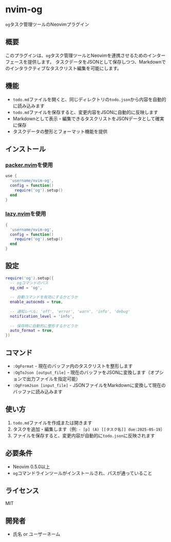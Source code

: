 # nvim-og

`og`タスク管理ツールのNeovimプラグイン

## 概要

このプラグインは、`og`タスク管理ツールとNeovimを連携させるためのインターフェースを提供します。
タスクデータをJSONとして保存しつつ、Markdownでのインタラクティブなタスクリスト編集を可能にします。

## 機能

- `todo.md`ファイルを開くと、同じディレクトリの`todo.json`から内容を自動的に読み込みます
- `todo.md`ファイルを保存すると、変更内容をJSONに自動的に反映します
- Markdownとして表示・編集できるタスクリストをJSONデータとして確実に保存
- タスクデータの整形とフォーマット機能を提供

## インストール

### [packer.nvim](https://github.com/wbthomason/packer.nvim)を使用

```lua
use {
  'username/nvim-og',
  config = function()
    require('og').setup()
  end
}
```

### [lazy.nvim](https://github.com/folke/lazy.nvim)を使用

```lua
{
  'username/nvim-og',
  config = function()
    require('og').setup()
  end
}
```

## 設定

```lua
require('og').setup({
  -- ogコマンドのパス
  og_cmd = 'og',
  
  -- 自動コマンドを有効にするかどうか
  enable_autocmds = true,
  
  -- 通知レベル: 'off', 'error', 'warn', 'info', 'debug'
  notification_level = 'info',
  
  -- 保存時に自動的に整形するかどうか
  auto_format = true,
})
```

## コマンド

- `:OgFormat` - 現在のバッファ内のタスクリストを整形します
- `:OgToJson [output_file]` - 現在のバッファをJSONに変換します（オプションで出力ファイルを指定可能）
- `:OgFromJson [input_file]` - JSONファイルをMarkdownに変換して現在のバッファに読み込みます

## 使い方

1. `todo.md`ファイルを作成または開きます
2. タスクを追加・編集します（例: `- [p] (A) [[タスク名]] due:2025-05-19`）
3. ファイルを保存すると、変更内容が自動的に`todo.json`に反映されます

## 必要条件

- Neovim 0.5.0以上
- `og`コマンドラインツールがインストールされ、パスが通っていること

## ライセンス

MIT

## 開発者

- 氏名 or ユーザーネーム
